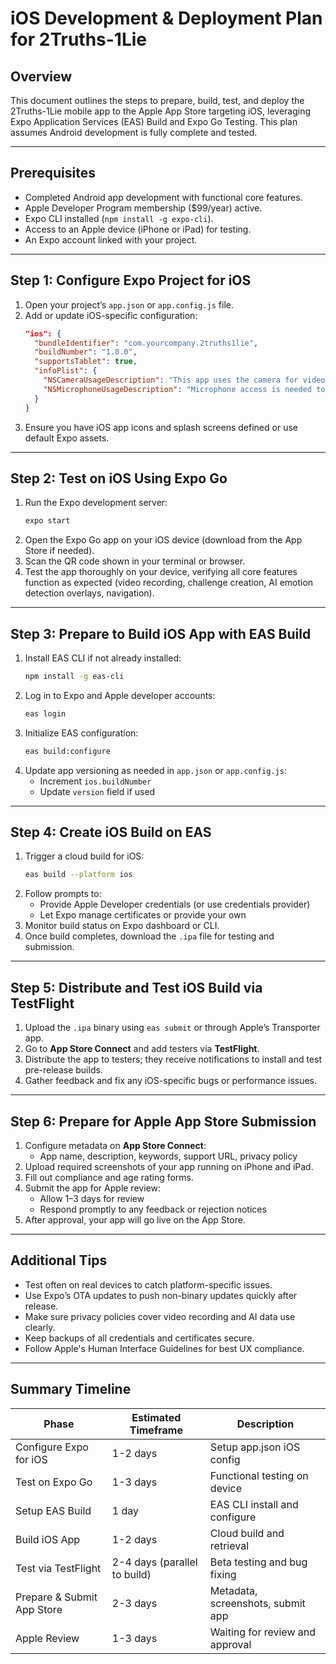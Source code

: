 # iOS Development & Deployment Plan for 2Truths-1Lie

## Overview

This document outlines the steps to prepare, build, test, and deploy the 2Truths-1Lie mobile app to the Apple App Store targeting iOS, leveraging Expo Application Services (EAS) Build and Expo Go Testing. This plan assumes Android development is fully complete and tested.

***

## Prerequisites

- Completed Android app development with functional core features.
- Apple Developer Program membership ($99/year) active.
- Expo CLI installed (`npm install -g expo-cli`).
- Access to an Apple device (iPhone or iPad) for testing.
- An Expo account linked with your project.

***

## Step 1: Configure Expo Project for iOS

1. Open your project’s `app.json` or `app.config.js` file.
2. Add or update iOS-specific configuration:
   ```json
   "ios": {
     "bundleIdentifier": "com.yourcompany.2truths1lie",
     "buildNumber": "1.0.0",
     "supportsTablet": true,
     "infoPlist": {
       "NSCameraUsageDescription": "This app uses the camera for video challenges",
       "NSMicrophoneUsageDescription": "Microphone access is needed to record audio"
     }
   }
   ```
3. Ensure you have iOS app icons and splash screens defined or use default Expo assets.

***

## Step 2: Test on iOS Using Expo Go

1. Run the Expo development server:
   ```bash
   expo start
   ```
2. Open the Expo Go app on your iOS device (download from the App Store if needed).
3. Scan the QR code shown in your terminal or browser.
4. Test the app thoroughly on your device, verifying all core features function as expected (video recording, challenge creation, AI emotion detection overlays, navigation).

***

## Step 3: Prepare to Build iOS App with EAS Build

1. Install EAS CLI if not already installed:
   ```bash
   npm install -g eas-cli
   ```
2. Log in to Expo and Apple developer accounts:
   ```bash
   eas login
   ```
3. Initialize EAS configuration:
   ```bash
   eas build:configure
   ```
4. Update app versioning as needed in `app.json` or `app.config.js`:
   - Increment `ios.buildNumber`
   - Update `version` field if used

***

## Step 4: Create iOS Build on EAS

1. Trigger a cloud build for iOS:
   ```bash
   eas build --platform ios
   ```
2. Follow prompts to:
   - Provide Apple Developer credentials (or use credentials provider)
   - Let Expo manage certificates or provide your own
3. Monitor build status on Expo dashboard or CLI.
4. Once build completes, download the `.ipa` file for testing and submission.

***

## Step 5: Distribute and Test iOS Build via TestFlight

1. Upload the `.ipa` binary using `eas submit` or through Apple’s Transporter app.
2. Go to **App Store Connect** and add testers via **TestFlight**.
3. Distribute the app to testers; they receive notifications to install and test pre-release builds.
4. Gather feedback and fix any iOS-specific bugs or performance issues.

***

## Step 6: Prepare for Apple App Store Submission

1. Configure metadata on **App Store Connect**:
   - App name, description, keywords, support URL, privacy policy
2. Upload required screenshots of your app running on iPhone and iPad.
3. Fill out compliance and age rating forms.
4. Submit the app for Apple review:
   - Allow 1–3 days for review
   - Respond promptly to any feedback or rejection notices
5. After approval, your app will go live on the App Store.

***

## Additional Tips

- Test often on real devices to catch platform-specific issues.
- Use Expo’s OTA updates to push non-binary updates quickly after release.
- Make sure privacy policies cover video recording and AI data use clearly.
- Keep backups of all credentials and certificates secure.
- Follow Apple's Human Interface Guidelines for best UX compliance.

***

## Summary Timeline

| Phase                      | Estimated Timeframe         | Description                        |
|----------------------------|-----------------------------|------------------------------------|
| Configure Expo for iOS     | 1-2 days                    | Setup app.json iOS config          |
| Test on Expo Go            | 1-3 days                    | Functional testing on device       |
| Setup EAS Build            | 1 day                       | EAS CLI install and configure      |
| Build iOS App              | 1-2 days                    | Cloud build and retrieval          |
| Test via TestFlight        | 2-4 days (parallel to build)| Beta testing and bug fixing        |
| Prepare & Submit App Store | 2-3 days                    | Metadata, screenshots, submit app  |
| Apple Review               | 1-3 days                    | Waiting for review and approval    |
